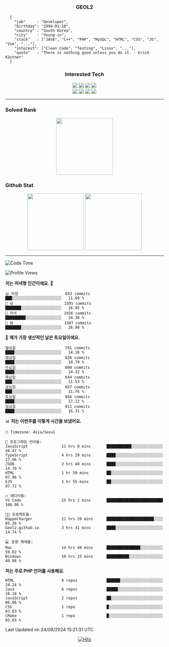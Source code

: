 <div align="center">

  ### GEOL2
</div>

```
  {
    "job"     : "Developer",
    "birthday": "1994-01-18",
    "country" : "South Korea",
    "city"    : "Young-in",
    "stack"   : ["JAVA", "C++", "PHP", "MySQL", "HTML", "CSS", "JS", "Vue", "..."],
    "interest": ["Clean Code", "Testing", "Linux", "..."], 
    "quote"   : "There is nothing good unless you do it. - Erich Kästner"
  }
  ```
  
<div align="center">
  
  ### Interested Tech
  
  <img src="https://img.shields.io/badge/CodeIgniter4-E34F26?style=flat-square&logo=codeigniter&logoColor=white">
    <img src="https://img.shields.io/badge/Laravel-F05340?style=flat-square&logo=Laravel&logoColor=white">
  <img src="https://img.shields.io/badge/SpringBoot-6DB33F?style=flat-square&logo=SpringBoot&logoColor=white">
  <img src="https://img.shields.io/badge/Express-000000?style=flat-square&logo=Express&logoColor=white">
  <br>
  <img src="https://img.shields.io/badge/Three.js-000000?style=flat-square&logo=Three.js&logoColor=white">
  <img src="https://img.shields.io/badge/JavaScript-F7DF1E?style=flat-square&logo=JavaScript&logoColor=black">
  <img src="https://img.shields.io/badge/TypeScript-007acc?style=flat-square&logo=TypeScript&logoColor=black">
  <img src="https://img.shields.io/badge/MySQL-4479A1?style=flat-square&logo=mysql&logoColor=white"><br>

</div>

------------

  ### Solved Rank
  
  <div align="center">
    <img height="180em" src="https://mazassumnida.wtf/api/v2/generate_badge?boj=geol2">
  </div>
  
  ### Github Stat 
  <div align="center">
    <img height="180em" src="https://github-readme-stats-git-masterrstaa-rickstaa.vercel.app/api?username=geol2&show_icons=true&theme=dark">
    <img height="180em" src="https://github-readme-stats-git-masterrstaa-rickstaa.vercel.app/api/top-langs/?username=geol2&show_icons=true&hide=css,scss,html&layout=compact&theme=dark&count_private=true&langs_count=8">
  </div>
  
------------

<!--START_SECTION:waka-->
![Code Time](http://img.shields.io/badge/Code%20Time-3%2C116%20hrs%2035%20mins-blue)

![Profile Views](http://img.shields.io/badge/Profile%20Views-111-blue)

**저는 저녁형 인간이에요. 🦉** 

```text
🌞 아침                     653 commits         ███░░░░░░░░░░░░░░░░░░░░░░   11.69 % 
🌆 낮　                     1505 commits        ███████░░░░░░░░░░░░░░░░░░   26.95 % 
🌃 저녁                     1920 commits        █████████░░░░░░░░░░░░░░░░   34.38 % 
🌙 밤　                     1507 commits        ███████░░░░░░░░░░░░░░░░░░   26.98 % 
```
📅 **제가 가장 생산적인 날은 토요일이에요.** 

```text
월요일                      791 commits         ████░░░░░░░░░░░░░░░░░░░░░   14.16 % 
화요일                      826 commits         ████░░░░░░░░░░░░░░░░░░░░░   14.79 % 
수요일                      800 commits         ████░░░░░░░░░░░░░░░░░░░░░   14.32 % 
목요일                      644 commits         ███░░░░░░░░░░░░░░░░░░░░░░   11.53 % 
금요일                      657 commits         ███░░░░░░░░░░░░░░░░░░░░░░   11.76 % 
토요일                      956 commits         ████░░░░░░░░░░░░░░░░░░░░░   17.12 % 
일요일                      911 commits         ████░░░░░░░░░░░░░░░░░░░░░   16.31 % 
```


📊 **저는 이번주를 이렇게 시간을 보냈어요.** 

```text
🕑︎ Timezone: Asia/Seoul

💬 프로그래밍 언어들: 
JavaScript               11 hrs 8 mins       ███████████░░░░░░░░░░░░░░   44.47 % 
TypeScript               4 hrs 29 mins       ████░░░░░░░░░░░░░░░░░░░░░   17.96 % 
JSON                     3 hrs 40 mins       ████░░░░░░░░░░░░░░░░░░░░░   14.70 % 
HTML                     1 hr 59 mins        ██░░░░░░░░░░░░░░░░░░░░░░░   07.96 % 
EJS                      1 hr 55 mins        ██░░░░░░░░░░░░░░░░░░░░░░░   07.72 % 

🔥 에디터들: 
VS Code                  25 hrs 2 mins       █████████████████████████   100.00 % 

🐱‍💻 프로젝트들: 
HappeCharger             21 hrs 20 mins      █████████████████████░░░░   85.26 % 
Geol2.github.io          3 hrs 41 mins       ████░░░░░░░░░░░░░░░░░░░░░   14.74 % 

💻 운영 체제들: 
Mac                      14 hrs 46 mins      ███████████████░░░░░░░░░░   59.02 % 
Windows                  10 hrs 15 mins      ██████████░░░░░░░░░░░░░░░   40.98 % 
```

**저는 주로 PHP 언어를 사용해요.** 

```text
HTML                     8 repos             ██████░░░░░░░░░░░░░░░░░░░   24.24 % 
Java                     6 repos             █████░░░░░░░░░░░░░░░░░░░░   18.18 % 
JavaScript               2 repos             ██░░░░░░░░░░░░░░░░░░░░░░░   06.06 % 
CSS                      1 repo              █░░░░░░░░░░░░░░░░░░░░░░░░   03.03 % 
CMake                    1 repo              █░░░░░░░░░░░░░░░░░░░░░░░░   03.03 % 
```




 Last Updated on 24/08/2024 15:21:31 UTC
<!--END_SECTION:waka-->

<div align="center">
  
  [![Hits](https://hits.seeyoufarm.com/api/count/incr/badge.svg?url=https%3A%2F%2Fgithub.com%2Fgeol2&count_bg=%2379C83D&title_bg=%23555555&icon=myspace.svg&icon_color=%23E7E7E7&title=hits&edge_flat=false)](https://hits.seeyoufarm.com)
  
</div>

<!--
**Geol2/Geol2** is a ✨ _special_ ✨ repository because its `README.md` (this file) appears on your GitHub profile.

Here are some ideas to get you started:
- 🔭 I’m currently working on ...
- 🌱 I’m currently learning ...
- 👯 I’m looking to collaborate on ...
- 🤔 I’m looking for help with ...
- 💬 Ask me about ...
- 📫 How to reach me: ...
- 😄 Pronouns: ...
- ⚡ Fun fact: ...
-->
